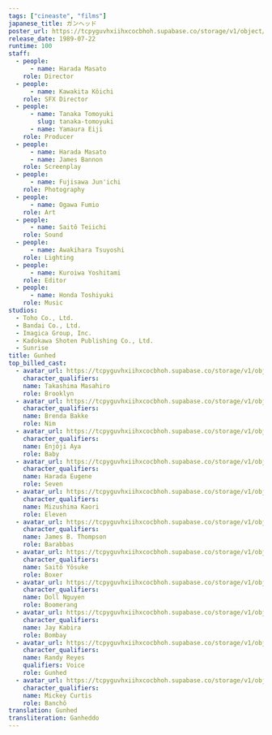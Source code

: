```yaml
---
tags: ["cineaste", "films"]
japanese_title: ガンヘッド
poster_url: https://tcpyguvhxiihxcocbhoh.supabase.co/storage/v1/object/public/godzilla-cineaste-public/content/films/gunhed-1989/posters/gunhed-1989.jpg
release_date: 1989-07-22
runtime: 100
staff:
  - people:
      - name: Harada Masato
    role: Director
  - people:
      - name: Kawakita Kôichi
    role: SFX Director
  - people:
      - name: Tanaka Tomoyuki
        slug: tanaka-tomoyuki
      - name: Yamaura Eiji
    role: Producer
  - people:
      - name: Harada Masato
      - name: James Bannon
    role: Screenplay
  - people:
      - name: Fujisawa Jun'ichi
    role: Photography
  - people:
      - name: Ogawa Fumio
    role: Art
  - people:
      - name: Saitô Teiichi
    role: Sound
  - people:
      - name: Awakihara Tsuyoshi
    role: Lighting
  - people:
      - name: Kuroiwa Yoshitami
    role: Editor
  - people:
      - name: Honda Toshiyuki
    role: Music
studios:
  - Toho Co., Ltd.
  - Bandai Co., Ltd.
  - Imagica Group, Inc.
  - Kadokawa Shoten Publishing Co., Ltd.
  - Sunrise
title: Gunhed
top_billed_cast:
  - avatar_url: https://tcpyguvhxiihxcocbhoh.supabase.co/storage/v1/object/public/godzilla-cineaste-public/content/films/gunhed-1989/cast-avatars/masahiro-takashima-0.jpg
    character_qualifiers:
    name: Takashima Masahiro
    role: Brooklyn
  - avatar_url: https://tcpyguvhxiihxcocbhoh.supabase.co/storage/v1/object/public/godzilla-cineaste-public/content/films/gunhed-1989/cast-avatars/brenda-bakke-0.jpg
    character_qualifiers:
    name: Brenda Bakke
    role: Nim
  - avatar_url: https://tcpyguvhxiihxcocbhoh.supabase.co/storage/v1/object/public/godzilla-cineaste-public/content/films/gunhed-1989/cast-avatars/aya-enjoji-0.jpg
    character_qualifiers:
    name: Enjôji Aya
    role: Baby
  - avatar_url: https://tcpyguvhxiihxcocbhoh.supabase.co/storage/v1/object/public/godzilla-cineaste-public/content/films/gunhed-1989/cast-avatars/eugene-harada-0.jpg
    character_qualifiers:
    name: Harada Eugene
    role: Seven
  - avatar_url: https://tcpyguvhxiihxcocbhoh.supabase.co/storage/v1/object/public/godzilla-cineaste-public/content/films/gunhed-1989/cast-avatars/kaori-mizushima-0.jpg
    character_qualifiers:
    name: Mizushima Kaori
    role: Eleven
  - avatar_url: https://tcpyguvhxiihxcocbhoh.supabase.co/storage/v1/object/public/godzilla-cineaste-public/content/films/gunhed-1989/cast-avatars/james-b-thompson-0.jpg
    character_qualifiers:
    name: James B. Thompson
    role: Barabbas
  - avatar_url: https://tcpyguvhxiihxcocbhoh.supabase.co/storage/v1/object/public/godzilla-cineaste-public/content/films/gunhed-1989/cast-avatars/yosuke-saito-0.jpg
    character_qualifiers:
    name: Saitô Yôsuke
    role: Boxer
  - avatar_url: https://tcpyguvhxiihxcocbhoh.supabase.co/storage/v1/object/public/godzilla-cineaste-public/content/films/gunhed-1989/cast-avatars/doll-nguyen-0.jpg
    character_qualifiers:
    name: Doll Nguyen
    role: Boomerang
  - avatar_url: https://tcpyguvhxiihxcocbhoh.supabase.co/storage/v1/object/public/godzilla-cineaste-public/content/films/gunhed-1989/cast-avatars/jay-kabira-0.jpg
    character_qualifiers:
    name: Jay Kabira
    role: Bombay
  - avatar_url: https://tcpyguvhxiihxcocbhoh.supabase.co/storage/v1/object/public/godzilla-cineaste-public/content/films/gunhed-1989/cast-avatars/randy-reyes-0.jpg
    character_qualifiers:
    name: Randy Reyes
    qualifiers: Voice
    role: Gunhed
  - avatar_url: https://tcpyguvhxiihxcocbhoh.supabase.co/storage/v1/object/public/godzilla-cineaste-public/content/films/gunhed-1989/cast-avatars/mickey-curtis-0.jpg
    character_qualifiers:
    name: Mickey Curtis
    role: Banchô
translation: Gunhed
transliteration: Ganheddo
---
```

